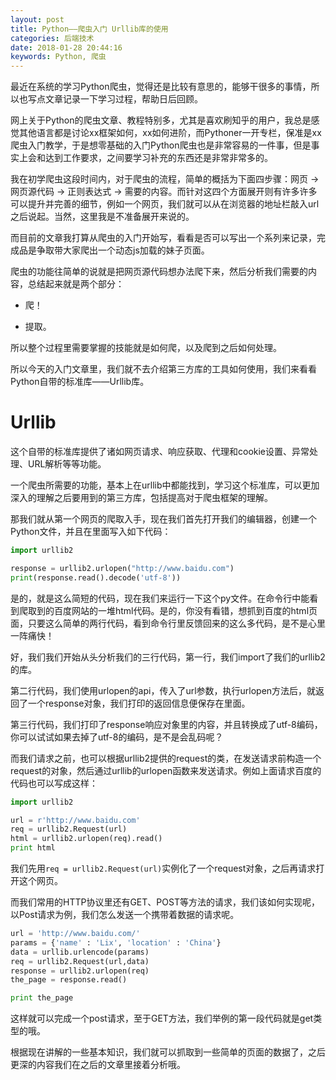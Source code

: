 ```yaml
---
layout: post
title: Python——爬虫入门 Urllib库的使用
categories: 后端技术
date: 2018-01-28 20:44:16
keywords: Python, 爬虫
---
```


最近在系统的学习Python爬虫，觉得还是比较有意思的，能够干很多的事情，所以也写点文章记录一下学习过程，帮助日后回顾。

网上关于Python的爬虫文章、教程特别多，尤其是喜欢刷知乎的用户，我总是感觉其他语言都是讨论xx框架如何，xx如何进阶，而Pythoner一开专栏，保准是xx爬虫入门教学，于是想零基础的入门Python爬虫也是非常容易的一件事，但是事实上会和达到工作要求，之间要学习补充的东西还是非常非常多的。

我在初学爬虫这段时间内，对于爬虫的流程，简单的概括为下面四步骤：网页 -> 网页源代码 -> 正则表达式 -> 需要的内容。而针对这四个方面展开则有许多许多可以提升并完善的细节，例如一个网页，我们就可以从在浏览器的地址栏敲入url之后说起。当然，这里我是不准备展开来说的。

而目前的文章我打算从爬虫的入门开始写，看看是否可以写出一个系列来记录，完成品是争取带大家爬出一个动态js加载的妹子页面。

爬虫的功能往简单的说就是把网页源代码想办法爬下来，然后分析我们需要的内容，总结起来就是两个部分：

- 爬！

- 提取。

<!-- more -->

所以整个过程里需要掌握的技能就是如何爬，以及爬到之后如何处理。

所以今天的入门文章里，我们就不去介绍第三方库的工具如何使用，我们来看看Python自带的标准库——Urllib库。

# Urllib

这个自带的标准库提供了诸如网页请求、响应获取、代理和cookie设置、异常处理、URL解析等等功能。

一个爬虫所需要的功能，基本上在urllib中都能找到，学习这个标准库，可以更加深入的理解之后要用到的第三方库，包括提高对于爬虫框架的理解。

那我们就从第一个网页的爬取入手，现在我们首先打开我们的编辑器，创建一个Python文件，并且在里面写入如下代码：

```python
import urllib2

response = urllib2.urlopen("http://www.baidu.com")
print(response.read().decode('utf-8'))
```

是的，就是这么简短的代码，现在我们来运行一下这个py文件。在命令行中能看到爬取到的百度网站的一堆html代码。是的，你没有看错，想抓到百度的html页面，只要这么简单的两行代码，看到命令行里反馈回来的这么多代码，是不是心里一阵痛快！

好，我们我们开始从头分析我们的三行代码，第一行，我们import了我们的urllib2的库。

第二行代码，我们使用urlopen的api，传入了url参数，执行urlopen方法后，就返回了一个response对象，我们打印的返回信息便保存在里面。

第三行代码，我们打印了response响应对象里的内容，并且转换成了utf-8编码，你可以试试如果去掉了utf-8的编码，是不是会乱码呢？

而我们请求之前，也可以根据urllib2提供的request的类，在发送请求前构造一个request的对象，然后通过urllib的urlopen函数来发送请求。例如上面请求百度的代码也可以写成这样：

```python
import urllib2

url = r'http://www.baidu.com'
req = urllib2.Request(url)
html = urllib2.urlopen(req).read()
print html
```

我们先用`req = urllib2.Request(url)`实例化了一个request对象，之后再请求打开这个网页。

而我们常用的HTTP协议里还有GET、POST等方法的请求，我们该如何实现呢，以Post请求为例，我们怎么发送一个携带着数据的请求呢。

```python
url = 'http://www.baidu.com/'
params = {'name' : 'Lix', 'location' : 'China'}
data = urllib.urlencode(params)
req = urllib2.Request(url,data)
response = urllib2.urlopen(req)
the_page = response.read()

print the_page
```

这样就可以完成一个post请求，至于GET方法，我们举例的第一段代码就是get类型的哦。

根据现在讲解的一些基本知识，我们就可以抓取到一些简单的页面的数据了，之后更深的内容我们在之后的文章里接着分析哦。

